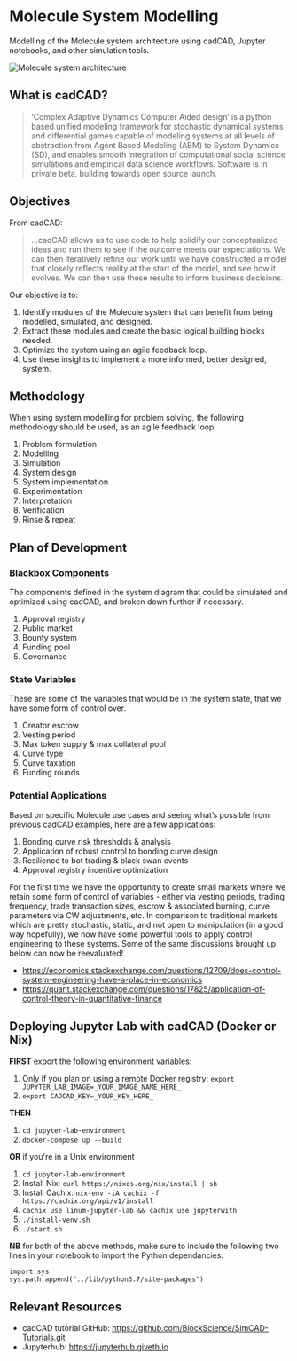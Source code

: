 # Molecule System Modelling

Modelling of the Molecule system architecture using cadCAD, Jupyter notebooks, and other simulation tools.

![Molecule system architecture](https://gitlab.com/linumlabs/molecule-system-modelling/raw/35e07f3b303c9e92bf8dc7fdb62bae3ad4d225c6/media/catalyst-architecture.png)

## What is cadCAD?

> ‘Complex Adaptive Dynamics Computer Aided design’ is a python based unified modeling framework for stochastic dynamical systems and differential games capable of modeling systems at all levels of abstraction from Agent Based Modeling (ABM) to System Dynamics (SD), and enables smooth integration of computational social science simulations and empirical data science workflows. Software is in private beta, building towards open source launch.

## Objectives

From cadCAD:
> ...cadCAD allows us to use code to help solidify our conceptualized ideas and run them to see if the outcome meets our expectations. We can then iteratively refine our work until we have constructed a model that closely reflects reality at the start of the model, and see how it evolves. We can then use these results to inform business decisions.

Our objective is to:

1. Identify modules of the Molecule system that can benefit from being modelled, simulated, and designed.
2. Extract these modules and create the basic logical building blocks needed.
3. Optimize the system using an agile feedback loop.
4. Use these insights to implement a more informed, better designed, system.

## Methodology

When using system modelling for problem solving, the following methodology should be used, as an agile feedback loop:

1. Problem formulation
2. Modelling
3. Simulation
4. System design
5. System implementation
6. Experimentation
7. Interpretation
8. Verification
9. Rinse & repeat

## Plan of Development

### Blackbox Components

The components defined in the system diagram that could be simulated and optimized using cadCAD, and broken down further if necessary.

1. Approval registry
2. Public market
3. Bounty system
4. Funding pool
5. Governance

### State Variables

These are some of the variables that would be in the system state, that we have some form of control over.

1. Creator escrow
2. Vesting period
3. Max token supply & max collateral pool
4. Curve type
5. Curve taxation
6. Funding rounds

### Potential Applications

Based on specific Molecule use cases and seeing what’s possible from previous cadCAD examples, here are a few applications:

1. Bonding curve risk thresholds & analysis
2. Application of robust control to bonding curve design
3. Resilience to bot trading & black swan events
4. Approval registry incentive optimization

For the first time we have the opportunity to create small markets where we retain some form of control of variables - either via vesting periods, trading frequency, trade transaction sizes, escrow & associated burning, curve parameters via CW adjustments, etc. In comparison to traditional markets which are pretty stochastic, static, and not open to manipulation (in a good way hopefully), we now have some powerful tools to apply control engineering to these systems. Some of the same discussions brought up below can now be reevaluated!

* https://economics.stackexchange.com/questions/12709/does-control-system-engineering-have-a-place-in-economics
* https://quant.stackexchange.com/questions/17825/application-of-control-theory-in-quantitative-finance

## Deploying Jupyter Lab with cadCAD (Docker or Nix)

**FIRST** export the following environment variables:
1. Only if you plan on using a remote Docker registry: `export JUPYTER_LAB_IMAGE=_YOUR_IMAGE_NAME_HERE_`
2. `export CADCAD_KEY=_YOUR_KEY_HERE_`

**THEN**

1. `cd jupyter-lab-environment`
2. `docker-compose up --build`

**OR** if you're in a Unix environment

1. `cd jupyter-lab-environment`
2. Install Nix: `curl https://nixos.org/nix/install | sh`
3. Install Cachix: `nix-env -iA cachix -f https://cachix.org/api/v1/install`
4. `cachix use linum-jupyter-lab && cachix use jupyterwith`
5. `./install-venv.sh`
5. `./start.sh`

**NB** for both of the above methods, make sure to include the following two lines in your notebook to import the Python dependancies:

```
import sys
sys.path.append("../lib/python3.7/site-packages")
```

## Relevant Resources

* cadCAD tutorial GitHub: https://github.com/BlockScience/SimCAD-Tutorials.git
* Jupyterhub: https://jupyterhub.giveth.io
